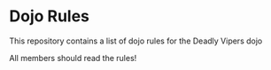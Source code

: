 Dojo Rules
==========

This repository contains a list of dojo rules for the Deadly Vipers dojo

All members should read the rules!